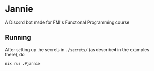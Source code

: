 # Jannie

A Discord bot made for FMI's Functional Programming course

## Running

After setting up the secrets in `./secrets/` (as described in the examples there), do

```bash
nix run .#jannie
```
